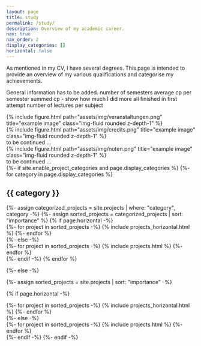 ```yaml
---
layout: page
title: study
permalink: /study/
description: Overview of my academic career.
nav: true
nav_order: 2
display_categories: []
horizontal: false
---
```


As mentioned in my CV, I have several degrees. 
This page is intended to provide an overview of my various qualifications and categorise my achievements.

General information has to be added. 
number of semesters
average cp per semester
summed cp - show how much I did more
all finished in first attempt
number of lectures per subject


<!--


Neben ersten wichtigen Kontakten bringt ein praktischer Ausflug in die Berufswelt noch mehr: Soft Skills wie Team- und Kommunikationsfähigkeit sowie Belastbarkeit können dabei erworben werden. Die wohl wichtigste fachfremde Eigenschaft für Informatiker ist die Fähigkeit zur Selbstorganisation und zum Zeitmanagement. Ein ausgeprägtes Kunden- und Dienstleistungsbewusstsein sowie mindestens englische Fremdsprachenkenntnisse runden das Profil ab.

Auch die Bereitschaft zur ständigen Weiterbildung ist für Informatikerinnen obligatorisch. Die Informatik befindet sich im ständigen Wandel: Neue Betriebssysteme werden entwickelt, der Hardware-Bereich bekommt in regelmäßigen Abständen Zuwachs und neue Programmiersprachen kommen auf den Markt. Für alle Informatikberufe gilt: Wer Erfolg haben will, für den ist lebenslanges Lernen absolute Pflicht. Eine Möglichkeit dazu ist der Besuch von Weiterbildungsmaßnahmen. Dabei wird nicht nur wichtiges Wissen erworben: Weiterbildungsmaßnahmen zeugen auch von Engagement für den Job. Sie können beispielsweise ein wichtiger Schritt sein, um sich innerhalb des Unternehmens als Führungskraft zu empfehlen. 
-->

<div class="row">
    <div class="col-sm mt-3 mt-md-0">
        {% include figure.html path="assets/img/veranstaltungen.png" title="example image" class="img-fluid rounded z-depth-1" %}
    </div>
    <div class="col-sm mt-3 mt-md-0">
        {% include figure.html path="assets/img/credits.png" title="example image" class="img-fluid rounded z-depth-1" %}
    </div>
</div>
<div class="caption">
	to be continued ...
</div>

<div class="row justify-content-sm-center">
    <div class="col-sm-8 mt-3 mt-md-0"> <!-- Changed from col-sm-4 to col-sm-8 -->
        {% include figure.html path="assets/img/noten.png" title="example image" class="img-fluid rounded z-depth-1" %}
    </div>
</div>
<div class="caption">
    to be continued ...
</div>


<!-- pages/projects.md -->
<div class="projects">
{%- if site.enable_project_categories and page.display_categories %}
  <!-- Display categorized projects -->
  {%- for category in page.display_categories %}
  <h2 class="category">{{ category }}</h2>
  {%- assign categorized_projects = site.projects | where: "category", category -%}
  {%- assign sorted_projects = categorized_projects | sort: "importance" %}
  <!-- Generate cards for each project -->
  {% if page.horizontal -%}
  <div class="container">
    <div class="row row-cols-2">
    {%- for project in sorted_projects -%}
      {% include projects_horizontal.html %}
    {%- endfor %}
    </div>
  </div>
  {%- else -%}
  <div class="grid">
    {%- for project in sorted_projects -%}
      {% include projects.html %}
    {%- endfor %}
  </div>
  {%- endif -%}
  {% endfor %}

{%- else -%}
<!-- Display projects without categories -->
  {%- assign sorted_projects = site.projects | sort: "importance" -%}
  <!-- Generate cards for each project -->
  {% if page.horizontal -%}
  <div class="container">
    <div class="row row-cols-2">
    {%- for project in sorted_projects -%}
      {% include projects_horizontal.html %}
    {%- endfor %}
    </div>
  </div>
  {%- else -%}
  <div class="grid">
    {%- for project in sorted_projects -%}
      {% include projects.html %}
    {%- endfor %}
  </div>
  {%- endif -%}
{%- endif -%}
</div>
